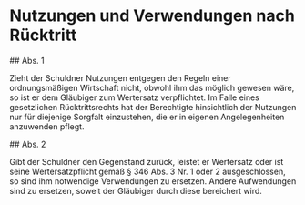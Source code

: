 # Nutzungen und Verwendungen nach Rücktritt



\#\# Abs. 1

 Zieht der Schuldner Nutzungen entgegen den Regeln einer ordnungsmäßigen Wirtschaft nicht, obwohl ihm das möglich gewesen wäre, so ist er dem Gläubiger zum Wertersatz verpflichtet. Im Falle eines gesetzlichen Rücktrittsrechts hat der Berechtigte hinsichtlich der Nutzungen nur für diejenige Sorgfalt einzustehen, die er in eigenen Angelegenheiten anzuwenden pflegt.

\#\# Abs. 2

 Gibt der Schuldner den Gegenstand zurück, leistet er Wertersatz oder ist seine Wertersatzpflicht gemäß § 346 Abs. 3 Nr. 1 oder 2 ausgeschlossen, so sind ihm notwendige Verwendungen zu ersetzen. Andere Aufwendungen sind zu ersetzen, soweit der Gläubiger durch diese bereichert wird. 

